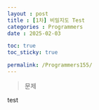 ```yaml
---
layout : post
title : [1차] 비밀지도 Test
categories : Programmers
date : 2025-02-03

toc: true
toc_sticky: true

permalink: /Programmers155/
---
```

> 문제<br>

test